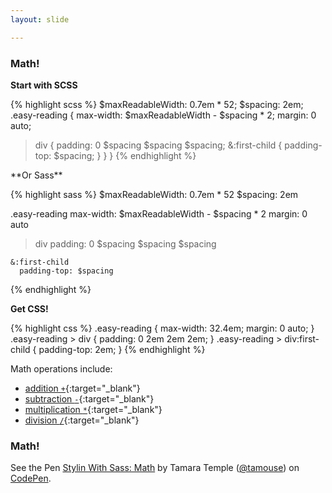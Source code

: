 ```yaml
---
layout: slide

---
```


<section>

### Math!

**Start with SCSS**

{% highlight scss %}
$maxReadableWidth: 0.7em * 52;
$spacing: 2em;
.easy-reading {
  max-width: $maxReadableWidth - $spacing * 2;
  margin: 0 auto;
  > div {
    padding: 0 $spacing $spacing $spacing;
    &:first-child {
      padding-top: $spacing;
    }
  }
}
{% endhighlight %}

<div class="notes">
**Or Sass**

{% highlight sass %}
$maxReadableWidth: 0.7em * 52
$spacing: 2em

.easy-reading
  max-width: $maxReadableWidth - $spacing * 2
  margin: 0 auto

  > div
    padding: 0 $spacing $spacing $spacing

    &:first-child
      padding-top: $spacing

{% endhighlight %}

</div>

**Get CSS!**

{% highlight css %}
.easy-reading {
  max-width: 32.4em;
  margin: 0 auto; }
  .easy-reading > div {
    padding: 0 2em 2em 2em; }
    .easy-reading > div:first-child {
      padding-top: 2em; }
{% endhighlight %}

<div class="notes">

Math operations include:

* [addition `+`](http://sass-lang.com/docs/yardoc/file.SASS_REFERENCE.html#number_operations){:target="_blank"}
* [subtraction `-`](http://sass-lang.com/docs/yardoc/file.SASS_REFERENCE.html#number_operations){:target="_blank"}
* [multiplication `*`](http://sass-lang.com/docs/yardoc/file.SASS_REFERENCE.html#number_operations){:target="_blank"}
* [division `/`](http://sass-lang.com/docs/yardoc/file.SASS_REFERENCE.html#division-and-slash){:target="_blank"}

</div>

</section>


<section>

### Math!

<p data-height="384" data-theme-id="0" data-slug-hash="bRJqrV"
data-default-tab="css,result" data-user="tamouse"
data-embed-version="2" data-pen-title="Stylin With Sass: Math"
class="codepen">See the Pen <a
href="https://codepen.io/tamouse/pen/bRJqrV/">Stylin With Sass:
Math</a> by Tamara Temple (<a
href="https://codepen.io/tamouse">@tamouse</a>) on <a
href="https://codepen.io">CodePen</a>.</p>


</section>
